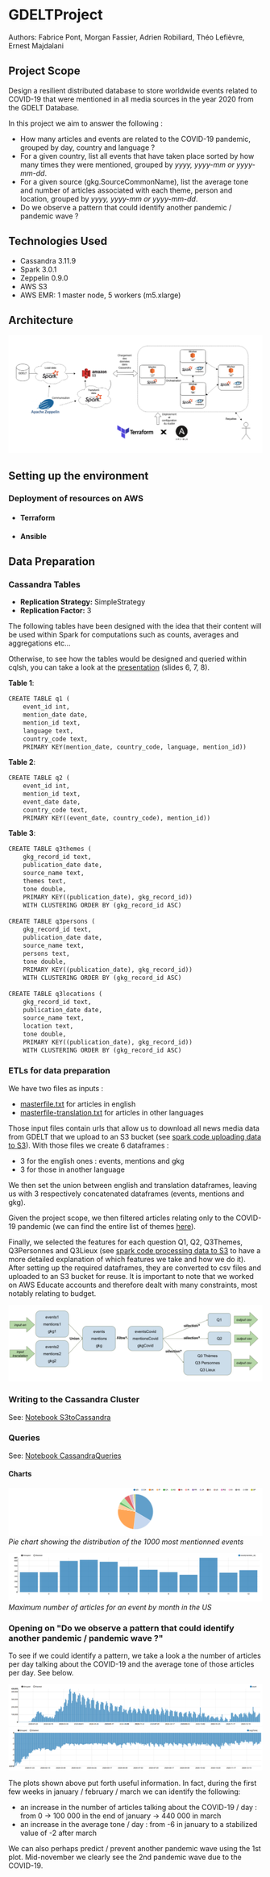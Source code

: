 # GDELTProject

Authors: Fabrice Pont, Morgan Fassier, Adrien Robiliard, Théo Lefièvre, Ernest Majdalani

## Project Scope

Design a resilient distributed database to store worldwide events related to COVID-19 that were mentioned in all media sources in the year 2020 from the GDELT Database.

In this project we aim to answer the following :

+ How many articles and events are related to the COVID-19 pandemic, grouped by day, country and language ?
+ For a given country, list all events that have taken place sorted by how many times they were mentioned, grouped by _yyyy, yyyy-mm or yyyy-mm-dd_.
+ For a given source (gkg.SourceCommonName), list the average tone and number of articles associated with each theme, person and location, grouped by _yyyy, yyyy-mm or yyyy-mm-dd_.
+ Do we observe a pattern that could identify another pandemic / pandemic wave ?

## Technologies Used

+ Cassandra 3.11.9
+ Spark 3.0.1
+ Zeppelin 0.9.0
+ AWS S3
+ AWS EMR: 1 master node, 5 workers (m5.xlarge)

## Architecture

![Architecture](images/Architecture.png)

## Setting up the environment
### Deployment of resources on AWS
+ #### Terraform
+ #### Ansible

## Data Preparation
### Cassandra Tables

+ __Replication Strategy:__ SimpleStrategy
+ __Replication Factor:__ 3

The following tables have been designed with the idea that their content will be used within Spark for computations such as counts, averages and aggregations etc...

Otherwise, to see how the tables would be designed and queried within cqlsh, you can take a look at the [presentation](presentation.pdf) (slides 6, 7, 8).

__Table 1__:

    CREATE TABLE q1 (
        event_id int, 
        mention_date date, 
        mention_id text, 
        language text, 
        country_code text, 
        PRIMARY KEY(mention_date, country_code, language, mention_id))

__Table 2__:

    CREATE TABLE q2 (
        event_id int, 
        mention_id text, 
        event_date date, 
        country_code text, 
        PRIMARY KEY((event_date, country_code), mention_id))

__Table 3__:

    CREATE TABLE q3themes (
        gkg_record_id text, 
        publication_date date, 
        source_name text, 
        themes text, 
        tone double, 
        PRIMARY KEY((publication_date), gkg_record_id)) 
        WITH CLUSTERING ORDER BY (gkg_record_id ASC)

    CREATE TABLE q3persons (
        gkg_record_id text, 
        publication_date date, 
        source_name text, 
        persons text, 
        tone double, 
        PRIMARY KEY((publication_date), gkg_record_id)) 
        WITH CLUSTERING ORDER BY (gkg_record_id ASC)

    CREATE TABLE q3locations (
        gkg_record_id text, 
        publication_date date, 
        source_name text, 
        location text, 
        tone double, 
        PRIMARY KEY((publication_date), gkg_record_id)) 
        WITH CLUSTERING ORDER BY (gkg_record_id ASC)



### ETLs for data preparation

We have two files as inputs :
+ [masterfile.txt](http://data.gdeltproject.org/gdeltv2/masterfilelist.txt) for articles in english
+ [masterfile-translation.txt](http://data.gdeltproject.org/gdeltv2/masterfilelist-translation.txt) for articles in other languages

Those input files contain urls that allow us to download all news media data from GDELT that we upload to an S3 bucket (see [spark code uploading data to S3](notebooks/uploadDataToS3.zpln)). With those files we create 6 dataframes :
+ 3 for the english ones : events, mentions and gkg
+ 3 for those in another language

We then set the union between english and translation dataframes, leaving us with 3 respectively concatenated dataframes (events, mentions and gkg).

Given the project scope, we then filtered articles relating only to the COVID-19 pandemic (we can find the entire list of themes [here](documentation/themes.txt)).

Finally, we selected the features for each question Q1, Q2, Q3Themes, Q3Personnes and Q3Lieux (see [spark code processing data to S3](notebooks/processedDataToS3.zpln) to have a more detailed explanation of which features we take and how we do it). After setting up the required dataframes, they are converted to csv files and uploaded to an S3 bucket for reuse. It is important to note that we worked on AWS Educate accounts and therefore dealt with many constraints, most notably relating to budget.

![ETL](images/ETL.png)

### Writing to the Cassandra Cluster

See: [Notebook S3toCassandra](notebooks/S3toCassandra.zpln)

### Queries

See: [Notebook CassandraQueries](notebooks/CassandraQueries.zpln)

#### Charts

![Pie chart showing the distribution of the 1000 most mentioned events for the whole 2020 year](images/q1.png)
*Pie chart showing the distribution of the 1000 most mentionned events*


![Maximum number of articles for an event by month in the US](images/q2.png)
*Maximum number of articles for an event by month in the US*


### Opening on "Do we observe a pattern that could identify another pandemic / pandemic wave ?"

To see if we could identify a pattern, we take a look a the number of articles per day talking about the COVID-19 and the average tone of those articles per day. See below.

![Count of articles / day](images/q4_count_articles.png)
![Average tone / day](images/q4_avg_tone.png)

The plots shown above put forth useful information. In fact, during the first few weeks in january / february / march we can identify the following:
+ an increase in the number of articles talking about the COVID-19 / day : from 0 -> 100 000 in the end of january -> 440 000 in march
+ an increase in the average tone / day : from -6 in january to a stabilized value of -2 after march

We can also perhaps predict / prevent another pandemic wave using the 1st plot. Mid-november we clearly see the 2nd pandemic wave due to the COVID-19.
